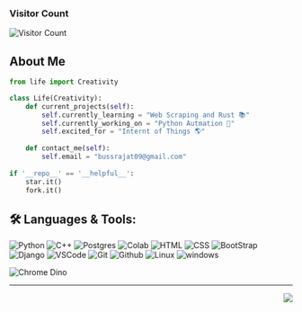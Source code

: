 ### Visitor Count 
![Visitor Count](https://profile-counter.glitch.me/rajatshukla009/count.svg)

## About Me

```python
from life import Creativity

class Life(Creativity):
    def current_projects(self):
        self.currently_learning = "Web Scraping and Rust 📚"
        self.currently_working_on = "Python Autmation 🌱"
        self.excited_for = "Internt of Things 🌎"
        
    def contact_me(self):
        self.email = "bussrajat09@gmail.com"
        
if '__repo__' == '__helpful__':
    star.it()
    fork.it()
```

## 🛠️ **Languages & Tools:**

<p>
  <img src="https://img.shields.io/badge/python%20-%2314354C.svg?&amp;style=for-the-badge&amp;logo=python&amp;logoColor=white" alt="Python">
  <img src="https://img.shields.io/badge/c++%20-%2300599C.svg?&amp;style=for-the-badge&amp;logo=c%2B%2B&amp;ogoColor=white" alt="C++">
  <img src="https://img.shields.io/badge/postgres-%23316192.svg?&amp;style=for-the-badge&amp;logo=postgresql&amp;logoColor=white" alt="Postgres">
  <img src="https://img.shields.io/badge/Colab%20-%2320232a.svg?&amp;style=for-the-badge&amp;logo=google&amp;logoColor=white" alt="Colab">
  <img src="https://img.shields.io/badge/html%20-%23E34F26.svg?&amp;style=for-the-badge&amp;logo=html5&amp;logoColor=white" alt="HTML">
  <img src="https://img.shields.io/badge/css%20-%231572B6.svg?&amp;style=for-the-badge&amp;logo=css3&amp;logoColor=white" alt="CSS">
  <img src="https://img.shields.io/badge/bootstrap%20-%23563D7C.svg?&amp;style=for-the-badge&amp;logo=bootstrap&amp;logoColor=white" alt="BootStrap">
  <img src="https://img.shields.io/badge/django%20-%20092E20.svg?&amp;style=for-the-badge&amp;logo=django&amp;logoColor=white" alt="Django">
  <img src="https://img.shields.io/badge/-vscode-00a8e8?style=for-the-badge&amp;logo=visual-studio-code" alt="VSCode">
  <img src="https://img.shields.io/badge/git%20-%23F05033.svg?&amp;style=for-the-badge&amp;logo=git&amp;logoColor=white" alt="Git">
  <img src="https://img.shields.io/badge/github%20-%23121011.svg?&amp;style=for-the-badge&amp;logo=github&amp;logoColor=white" alt="Github">
  <img src="https://img.shields.io/badge/-linux-772953?style=for-the-badge&amp;logo=linux" alt="Linux">
  <img src="https://img.shields.io/badge/windows-0078D6?logo=windows&amp;logoColor=white&amp;style=for-the-badge" alt="windows">
</p>

![Chrome Dino](https://mir-s3-cdn-cf.behance.net/project_modules/max_1200/4ff07986208593.5d9a654e92f36.gif)

<hr>
<img align="right" src="https://img.shields.io/badge/Made%20with-Markdown-1f425f.svg?style=for-the-badge">
